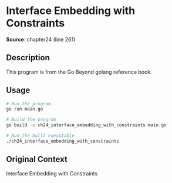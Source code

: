 # Interface Embedding with Constraints

**Source**: chapter24 (line 261)

## Description

This program is from the Go Beyond golang reference book.

## Usage

```bash
# Run the program
go run main.go

# Build the program
go build -o ch24_interface_embedding_with_constraints main.go

# Run the built executable
./ch24_interface_embedding_with_constraints
```

## Original Context

Interface Embedding with Constraints
